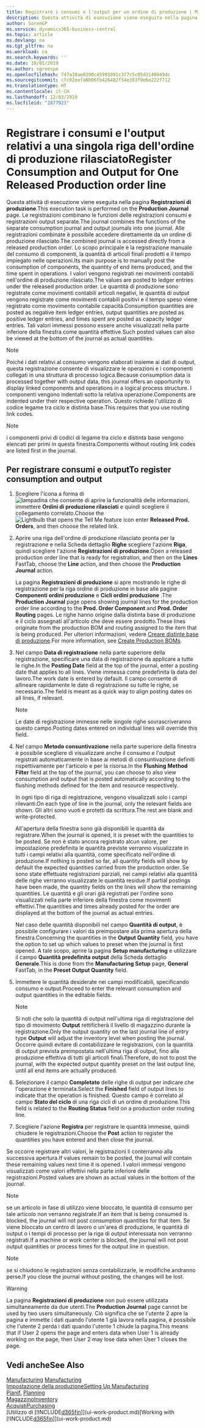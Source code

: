 ```yaml
---
title: Registrare i consumi e l'output per un ordine di produzione | Microsoft Docs
description: Questa attività di esecuzione viene eseguita nella pagina **Registrazioni di produzione**. Le registrazioni combinano le funzioni delle registrazioni consumi e registrazioni output separate. Alle registrazioni combinate è possibile accedere direttamente da un ordine di produzione rilasciato. Lo scopo principale è la registrazione manuale del consumo di componenti, la quantità di articoli finali prodotti e il tempo impiegato nelle operazioni.
author: SorenGP
ms.service: dynamics365-business-central
ms.topic: article
ms.devlang: na
ms.tgt_pltfrm: na
ms.workload: na
ms.search.keywords: ''
ms.date: 10/01/2019
ms.author: sgroespe
ms.openlocfilehash: 747a38ae8390c45995091c377c5c05d3140949dc
ms.sourcegitcommit: cfc92eefa8b06fb426482f54e393f0e6e222f712
ms.translationtype: HT
ms.contentlocale: it-CH
ms.lasthandoff: 12/03/2019
ms.locfileid: "2877921"
---
```

# <a name="register-consumption-and-output-for-one-released-production-order-line"></a><span data-ttu-id="83e53-106">Registrare i consumi e l'output relativi a una singola riga dell'ordine di produzione rilasciato</span><span class="sxs-lookup"><span data-stu-id="83e53-106">Register Consumption and Output for One Released Production order line</span></span>
<span data-ttu-id="83e53-107">Questa attività di esecuzione viene eseguita nella pagina **Registrazioni di produzione**.</span><span class="sxs-lookup"><span data-stu-id="83e53-107">This execution task is performed on the **Production Journal** page.</span></span> <span data-ttu-id="83e53-108">Le registrazioni combinano le funzioni delle registrazioni consumi e registrazioni output separate.</span><span class="sxs-lookup"><span data-stu-id="83e53-108">The journal combines the functions of the separate consumption journal and output journals into one journal.</span></span> <span data-ttu-id="83e53-109">Alle registrazioni combinate è possibile accedere direttamente da un ordine di produzione rilasciato.</span><span class="sxs-lookup"><span data-stu-id="83e53-109">The combined journal is accessed directly from a released production order.</span></span> <span data-ttu-id="83e53-110">Lo scopo principale è la registrazione manuale del consumo di componenti, la quantità di articoli finali prodotti e il tempo impiegato nelle operazioni.</span><span class="sxs-lookup"><span data-stu-id="83e53-110">Its main purpose is to manually post the consumption of components, the quantity of end items produced, and the time spent in operations.</span></span> <span data-ttu-id="83e53-111">I valori vengono registrati nei movimenti contabili nell'ordine di produzione rilasciato.</span><span class="sxs-lookup"><span data-stu-id="83e53-111">The values are posted to ledger entries under the released production order.</span></span> <span data-ttu-id="83e53-112">Le quantità di produzione sono registrate come movimenti contabili articoli negativi, le quantità di output vengono registrate come movimenti contabili positivi e il tempo speso viene registrato come movimento contabile capacità.</span><span class="sxs-lookup"><span data-stu-id="83e53-112">Consumption quantities are posted as negative item ledger entries, output quantities are posted as positive ledger entries, and times spent are posted as capacity ledger entries.</span></span> <span data-ttu-id="83e53-113">Tali valori immessi possono essere anche visualizzati nella parte inferiore della finestra come quantità effettive.</span><span class="sxs-lookup"><span data-stu-id="83e53-113">Such posted values can also be viewed at the bottom of the journal as actual quantities.</span></span>  

> [!NOTE]  
>  <span data-ttu-id="83e53-114">Poiché i dati relativi al consumo vengono elaborati insieme ai dati di output, questa registrazione consente di visualizzare le operazioni e i componenti collegati in una struttura di processo logica.</span><span class="sxs-lookup"><span data-stu-id="83e53-114">Because consumption data is processed together with output data, this journal offers an opportunity to display linked components and operations in a logical process structure.</span></span> <span data-ttu-id="83e53-115">I componenti vengono indentati sotto la relativa operazione.</span><span class="sxs-lookup"><span data-stu-id="83e53-115">Components are indented under their respective operation.</span></span> <span data-ttu-id="83e53-116">Questo richiede l'utilizzo di codice legame tra ciclo e distinta base.</span><span class="sxs-lookup"><span data-stu-id="83e53-116">This requires that you use routing link codes.</span></span>  

> [!NOTE]  
>  <span data-ttu-id="83e53-117">i componenti privi di codici di legame tra ciclo e distinta base vengono elencati per primi in questa finestra.</span><span class="sxs-lookup"><span data-stu-id="83e53-117">Components without routing link codes are listed first in the journal.</span></span>  

## <a name="to-register-consumption-and-output"></a><span data-ttu-id="83e53-118">Per registrare consumi e output</span><span class="sxs-lookup"><span data-stu-id="83e53-118">To register consumption and output</span></span>  
1.  <span data-ttu-id="83e53-119">Scegliere l'icona a forma di ![lampadina che consente di aprire la funzionalità delle informazioni](media/ui-search/search_small.png "Informazioni sull'operazione che si desidera eseguire"), immettere **Ordini di produzione rilasciati** e quindi scegliere il collegamento correlato.</span><span class="sxs-lookup"><span data-stu-id="83e53-119">Choose the ![Lightbulb that opens the Tell Me feature](media/ui-search/search_small.png "Tell me what you want to do") icon enter **Released Prod. Orders**, and then choose the related link.</span></span>  
2.  <span data-ttu-id="83e53-120">Aprire una riga dell'ordine di produzione rilasciato pronta per la registrazione e nella Scheda dettaglio **Righe** scegliere l'azione **Riga**, quindi scegliere l'azione **Registrazioni di produzione**.</span><span class="sxs-lookup"><span data-stu-id="83e53-120">Open a released production order line that is ready for registration, and then on the **Lines** FastTab, choose the **Line** action, and then choose the **Production Journal** action.</span></span>  

    <span data-ttu-id="83e53-121">La pagina **Registrazioni di produzione** si apre mostrando le righe di registrazione per la riga ordine di produzione in base alle pagine **Componenti ordini produzione** e **Cicli ordini produzione** .</span><span class="sxs-lookup"><span data-stu-id="83e53-121">The **Production Journal** page opens showing journal lines for the production order line according to the **Prod. Order Component** and **Prod. Order Routing** pages.</span></span> <span data-ttu-id="83e53-122">Le righe hanno origine dalla distinta base di produzione e il ciclo assegnati all'articolo che deve essere prodotto.</span><span class="sxs-lookup"><span data-stu-id="83e53-122">These lines originate from the production BOM and routing assigned to the item that is being produced.</span></span> <span data-ttu-id="83e53-123">Per ulteriori informazioni, vedere [Creare distinte base di produzione](production-how-to-create-routings.md).</span><span class="sxs-lookup"><span data-stu-id="83e53-123">For more information, see [Create Production BOMs](production-how-to-create-routings.md).</span></span>  

3.  <span data-ttu-id="83e53-124">Nel campo **Data di registrazione** nella parte superiore della registrazione, specificare una data di registrazione da applicare a tutte le righe.</span><span class="sxs-lookup"><span data-stu-id="83e53-124">In the **Posting Date** field at the top of the journal, enter a posting date that applies to all lines.</span></span> <span data-ttu-id="83e53-125">Viene immessa come predefinita la data del lavoro.</span><span class="sxs-lookup"><span data-stu-id="83e53-125">The work date is entered by default.</span></span> <span data-ttu-id="83e53-126">Il campo consente di allineare rapidamente le date di registrazione su tutte le righe, se necessario.</span><span class="sxs-lookup"><span data-stu-id="83e53-126">The field is meant as a quick way to align posting dates on all lines, if relevant.</span></span>  

    > [!NOTE]  
    >  <span data-ttu-id="83e53-127">Le date di registrazione immesse nelle singole righe sovrascriveranno questo campo.</span><span class="sxs-lookup"><span data-stu-id="83e53-127">Posting dates entered on individual lines will override this field.</span></span>  

4.  <span data-ttu-id="83e53-128">Nel campo **Metodo consuntivazione** nella parte superiore della finestra è possibile scegliere di visualizzare anche il consumo e l'output registrati automaticamente in base ai metodi di consuntivazione definiti rispettivamente per l'articolo e per la risorsa.</span><span class="sxs-lookup"><span data-stu-id="83e53-128">In the **Flushing Method Filter** field at the top of the journal, you can choose to also view consumption and output that is posted automatically according to the flushing methods defined for the item and resource respectively.</span></span>  

    <span data-ttu-id="83e53-129">In ogni tipo di riga di registrazione, vengono visualizzati solo i campi rilevanti.</span><span class="sxs-lookup"><span data-stu-id="83e53-129">On each type of line in the journal, only the relevant fields are shown.</span></span> <span data-ttu-id="83e53-130">Gli altri sono vuoti e protetti da scrittura.</span><span class="sxs-lookup"><span data-stu-id="83e53-130">The rest are blank and write-protected.</span></span>  

    <span data-ttu-id="83e53-131">All'apertura della finestra sono già disponibili le quantità da registrare.</span><span class="sxs-lookup"><span data-stu-id="83e53-131">When the journal is opened, it is preset with the quantities to be posted.</span></span> <span data-ttu-id="83e53-132">Se non è stato ancora registrato alcun valore, per impostazione predefinita le quantità previste verranno visualizzate in tutti i campi relativi alla quantità, come specificato nell'ordine di produzione.</span><span class="sxs-lookup"><span data-stu-id="83e53-132">If nothing is posted so far, all quantity fields will show by default the expected quantities carried from the production order.</span></span> <span data-ttu-id="83e53-133">Se sono state effettuate registrazioni parziali, nei campi relativi alla quantità delle righe verranno visualizzate le quantità residue.</span><span class="sxs-lookup"><span data-stu-id="83e53-133">If partial postings have been made, the quantity fields on the lines will show the remaining quantities.</span></span> <span data-ttu-id="83e53-134">Le quantità e gli orari già registrati per l'ordine sono visualizzati nella parte inferiore della finestra come movimenti effettivi.</span><span class="sxs-lookup"><span data-stu-id="83e53-134">The quantities and times already posted for the order are displayed at the bottom of the journal as actual entries.</span></span>  

    <span data-ttu-id="83e53-135">Nel caso delle quantità disponibili nel campo **Quantità di output**, è possibile configurare i valori da preimpostare alla prima apertura della finestra.</span><span class="sxs-lookup"><span data-stu-id="83e53-135">Concerning the quantities in the **Output Quantity** field, you have the option to set up which values to preset when the journal is first opened.</span></span> <span data-ttu-id="83e53-136">A tale scopo, aprire la pagina **Setup manufacturing** e utilizzare il campo **Quantità predefinita output** della Scheda dettaglio **Generale**.</span><span class="sxs-lookup"><span data-stu-id="83e53-136">This is done from the **Manufacturing Setup** page, **General** FastTab, in the **Preset Output Quantity** field.</span></span>

5.  <span data-ttu-id="83e53-137">Immettere le quantità desiderate nei campi modificabili, specificando consumo e output.</span><span class="sxs-lookup"><span data-stu-id="83e53-137">Proceed to enter the relevant consumption and output quantities in the editable fields.</span></span>  

    > [!NOTE]  
    >  <span data-ttu-id="83e53-138">Si noti che solo la quantità di output nell'ultima riga di registrazione del tipo di movimento **Output** rettificherà il livello di magazzino durante la registrazione.</span><span class="sxs-lookup"><span data-stu-id="83e53-138">Only the output quantity on the last journal line of entry type **Output** will adjust the inventory level when posting the journal.</span></span> <span data-ttu-id="83e53-139">Occorre quindi evitare di contabilizzare le registrazioni, con la quantità di output prevista preimpostata nell'ultima riga di output, fino alla produzione effettiva di tutti gli articoli finali.</span><span class="sxs-lookup"><span data-stu-id="83e53-139">Therefore, do not to post the journal, with the expected output quantity preset on the last output line, until all end items are actually produced.</span></span>  

6.  <span data-ttu-id="83e53-140">Selezionare il campo **Completato** delle righe di output per indicare che l'operazione è terminata.</span><span class="sxs-lookup"><span data-stu-id="83e53-140">Select the **Finished** field of output lines to indicate that the operation is finished.</span></span> <span data-ttu-id="83e53-141">Questo campo è correlato al campo **Stato del ciclo** di una riga cicli di un ordine di produzione.</span><span class="sxs-lookup"><span data-stu-id="83e53-141">This field is related to the **Routing Status** field on a production order routing line.</span></span>  
7.  <span data-ttu-id="83e53-142">Scegliere l'azione **Registra** per registrare le quantità immesse, quindi chiudere le registrazioni.</span><span class="sxs-lookup"><span data-stu-id="83e53-142">Choose the **Post** action to register the quantities you have entered and then close the journal.</span></span>  

<span data-ttu-id="83e53-143">Se occorre registrare altri valori, le registrazioni li conterranno alla successiva apertura.</span><span class="sxs-lookup"><span data-stu-id="83e53-143">If values remain to be posted, the journal will contain these remaining values next time it is opened.</span></span> <span data-ttu-id="83e53-144">I valori immessi vengono visualizzati come valori effettivi nella parte inferiore delle registrazioni.</span><span class="sxs-lookup"><span data-stu-id="83e53-144">Posted values are shown as actual values in the bottom of the journal.</span></span>  

> [!NOTE]  
>  <span data-ttu-id="83e53-145"> se un articolo in fase di utilizzo viene bloccato, le quantità di consumo per tale articolo non verranno registrate.</span><span class="sxs-lookup"><span data-stu-id="83e53-145">If an item that is being consumed is blocked, the journal will not post consumption quantities for that item.</span></span> <span data-ttu-id="83e53-146">Se viene bloccato un centro di lavoro o un'area di produzione, le quantità di output o i tempi di processo per la riga di output interessata non verranno registrati.</span><span class="sxs-lookup"><span data-stu-id="83e53-146">If a machine or work center is blocked, the journal will not post output quantities or process times for the output line in question.</span></span>  

> [!NOTE]  
>  <span data-ttu-id="83e53-147">se si chiudono le registrazioni senza contabilizzarle, le modifiche andranno perse.</span><span class="sxs-lookup"><span data-stu-id="83e53-147">If you close the journal without posting, the changes will be lost.</span></span>  

> [!WARNING]  
>  <span data-ttu-id="83e53-148">La pagina **Registrazioni di produzione** non può essere utilizzata simultaneamente da due utenti.</span><span class="sxs-lookup"><span data-stu-id="83e53-148">The **Production Journal** page cannot be used by two users simultaneously.</span></span> <span data-ttu-id="83e53-149">Ciò significa che se l'utente 2 apre la pagina e immette i dati quando l'utente 1 già lavora nella pagina, è possibile che l'utente 2 perda i dati quando l'utente 1 chiude la pagina.</span><span class="sxs-lookup"><span data-stu-id="83e53-149">This means that if User 2 opens the page and enters data when User 1 is already working on the page, then User 2 may lose data when User 1 closes the page.</span></span>  

## <a name="see-also"></a><span data-ttu-id="83e53-150">Vedi anche</span><span class="sxs-lookup"><span data-stu-id="83e53-150">See Also</span></span>  
<span data-ttu-id="83e53-151">[Manufacturing](production-manage-manufacturing.md)  </span><span class="sxs-lookup"><span data-stu-id="83e53-151">[Manufacturing](production-manage-manufacturing.md)  </span></span>  
[<span data-ttu-id="83e53-152">Impostazione della produzione</span><span class="sxs-lookup"><span data-stu-id="83e53-152">Setting Up Manufacturing</span></span>](production-configure-production-processes.md)  
<span data-ttu-id="83e53-153">[Pianif.](production-planning.md)    </span><span class="sxs-lookup"><span data-stu-id="83e53-153">[Planning](production-planning.md)    </span></span>  
[<span data-ttu-id="83e53-154">Magazzino</span><span class="sxs-lookup"><span data-stu-id="83e53-154">Inventory</span></span>](inventory-manage-inventory.md)  
[<span data-ttu-id="83e53-155">Acquisti</span><span class="sxs-lookup"><span data-stu-id="83e53-155">Purchasing</span></span>](purchasing-manage-purchasing.md)  
<span data-ttu-id="83e53-156">[Utilizzo di [!INCLUDE[d365fin](includes/d365fin_md.md)]](ui-work-product.md)</span><span class="sxs-lookup"><span data-stu-id="83e53-156">[Working with [!INCLUDE[d365fin](includes/d365fin_md.md)]](ui-work-product.md)</span></span>
